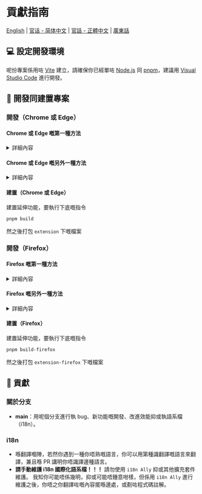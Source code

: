 # 貢獻指南

[English](CONTRIBUTING.md) | [官话 - 简体中文](CONTRIBUTING-cmn_CN.md) | [官話 - 正體中文](CONTRIBUTING-cmn_TW.md) | [廣東話](CONTRIBUTING-jyut.md)

## 💻 設定開發環境

呢份專案係用咗 [Vite](https://vitejs.dev/) 建立，請確保你已經單咗 [Node.js](https://nodejs.org/) 同 [pnpm](https://pnpm.io/)，建議用 [Visual Studio Code](https://code.visualstudio.com/) 進行開發。

## 🔧 開發同建置專案

### 開發（Chrome 或 Edge）

#### Chrome 或 Edge 嘅第一種方法

<details>
 <summary>詳細內容</summary>

1. 執行 pnpm 指令

```bash
# 安裝依賴
pnpm install

# 建立一個用家帳戶資料夾，用於延伸功能存儲登入狀態
mkdir web-ext-profile

# 運行專案
pnpm dev

# 打完呢條指令之後，會自動開啓一個新嘅 Chrome 視窗並且打開 BiliBili 網站
pnpm start:chromium
```

2. 之後每次修改延伸功能，佢會重新載入，你可以 refresh 個網頁睇吓改變之後嘅效果

</details>

#### Chrome 或 Edge 嘅另外一種方法

<details>
 <summary>詳細內容</summary>

1. 執行 pnpm 指令

```bash
# 安裝依賴
pnpm install

# 運行專案
pnpm dev
```

2. 喺 Chrome 入邊打開 `chrome://extensions` 頁面抑或喺 Edge 度打開 `edge://extensions` 頁面

3. 打開`開發者模式`，撳`載入解壓縮`

<img width="655" alt="Snipaste_2022-03-27_18-17-04" src="https://user-images.githubusercontent.com/33394391/160276882-13da0484-92c1-47dd-add8-7655c5c2bf1c.png">
<br/>
<img width="655" alt="image" src="https://user-images.githubusercontent.com/33394391/232246901-e3544c16-bde2-480d-b770-ca5242793963.png">

4. 喺瀏覽器度載入產生嘅 `extension/` 資料夾

每一次執過 code 之後，你都要撳 [Extensions Reloader](https://chromewebstore.google.com/detail/extensions-reloader/fimgfedafeadlieiabdeeaodndnlbhid) 粒掣，然之後 refresh 個 page，確保係有效果。

</details>

#### 建置（Chrome 或 Edge）

建置延伸功能，要執行下底嘅指令

```bash
pnpm build
```

然之後打包 `extension` 下嘅檔案

### 開發（Firefox）

#### Firefox 嘅第一種方法

<details>
 <summary>詳細內容</summary>

1. 執行 pnpm 指令

```bash
# 安裝依賴
pnpm install

# 建立一個用家帳戶資料夾，用於延伸功能存儲登入狀態
mkdir web-ext-profile

# 運行專案
pnpm dev

# 打完呢條指令之後，會自動開啓一個新嘅 Firefox 視窗並且打開 BiliBili 網站
pnpm start:firefox
```

2. 之後每次修改延伸功能，佢會重新載入，你可以 refresh 個網頁睇吓改變之後嘅效果

</details>

#### Firefox 嘅另外一種方法

<details>
 <summary>詳細內容</summary>

1. 執行 pnpm 指令

```bash
# 安裝依賴
pnpm install

# 運行專案
pnpm dev-firefox
```

2. 喺瀏覽器度輸入 `about:addons`，撳 `Extensions` 然之後 `Debug Add-ons`

<img width="655" alt="image" src="https://github.com/hakadao/BewlyBewly/assets/33394391/7c49e4ca-2a87-4c56-bc00-3259d6eba128">

3. 喺瀏覽器度載入產生嘅 `extension-firefox/` 資料夾

</details>

#### 建置（Firefox）

建置延伸功能，要執行下底嘅指令

```bash
pnpm build-firefox
```

然之後打包 `extension-firefox` 下嘅檔案

## 🤝 貢獻

### 關於分支

- **main**：用呢個分支進行執 bug、新功能嘅開發、改進效能抑或執語系檔（i18n）。

### i18n

- 喺翻譯嗰陣，若然你遇到一種你唔熟嘅語言，你可以用第種識翻譯嘅語言來翻譯，兼且喺 PR 講明你唔識譯邊種語言。
- **請手動維護 i18n 國際化語系檔！！！** 請勿使用 `i18n Ally` 抑或其他擴充套件維護。 我知你可能唔係幾明，抑或可能唔鍾意咁樣，但係用 `i18n Ally` 進行維護之後，你唔之你翻譯咗嘅內容擺喺邊處，或剷咗程式碼註解。
